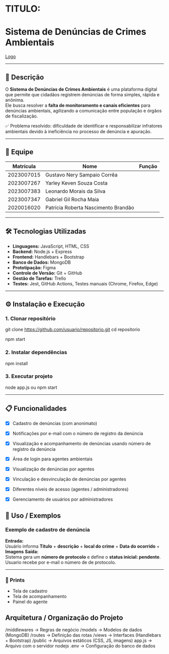 # TITULO:
# Sistema de Denúncias de Crimes Ambientais

[Logo](./logo.png) 

---

## 📌 Descrição

O **Sistema de Denúncias de Crimes Ambientais** é uma plataforma digital que permite que cidadãos registrem denúncias de forma simples, rápida e anônima.  
Ele busca resolver a **falta de monitoramento e canais eficientes** para denúncias ambientais, agilizando a comunicação entre população e órgãos de fiscalização.  

✅ Problema resolvido: dificuldade de identificar e responsabilizar infratores ambientais devido à ineficiência no processo de denúncia e apuração.

---

## 👥 Equipe

| Matrícula   | Nome                                   | Função                 |
|-------------|----------------------------------------|------------------------|
| 2023007015  | Gustavo Nery Sampaio Corrêa            |                        |
| 2023007267  | Yarley Keven Souza Costa               |                        |
| 2023007383  | Leonardo Morais da Silva               |                        |
| 2023007347  | Gabriel Gil Rocha Maia                 |                        |
| 2020016020  | Patrícia Roberta Nascimento Brandão    |                        |

---

## 🛠 Tecnologias Utilizadas

- **Linguagens:** JavaScript, HTML, CSS  
- **Backend:** Node.js + Express  
- **Frontend:** Handlebars + Bootstrap  
- **Banco de Dados:** MongoDB  
- **Prototipação:** Figma  
- **Controle de Versão:** Git + GitHub  
- **Gestão de Tarefas:** Trello  
- **Testes:** Jest, GitHub Actions, Testes manuais (Chrome, Firefox, Edge)  

---

## ⚙️ Instalação e Execução

### 1. Clonar repositório
git clone https://github.com/usuario/repositorio.git
cd repositorio

npm start

### 2. Instalar dependências
npm install

### 3. Executar projeto
node app.js ou npm start

---

## 📋 Funcionalidades

- [x] Cadastro de denúncias (com anonimato)  
- [x] Notificações por e-mail com o número de registro da denúncia  
- [x] Visualização e acompanhamento de denúncias usando número de registro da denúncia  
- [x] Área de login para agentes ambientais  
- [x] Visualização de denúncias por agentes  
- [x] Vinculação e desvinculação de denúncias por agentes  
- [x] Diferentes níveis de acesso (agentes / administradores)  
- [x] Gerenciamento de usuários por administradores


## 🚀 Uso / Exemplos

### Exemplo de cadastro de denúncia

**Entrada:**  
Usuário informa **Titulo** + **descrição** + **local do crime** + **Data do ocorrido** + **Imagens**
**Saída:**  
Sistema gera um **número de protocolo** e define o **status inicial: pendente**.  Usuario recebe por e-mail o número de de protocolo.

---

### 📸 Prints

- Tela de cadastro  
- Tela de acompanhamento  
- Painel do agente

## Arquitetura / Organização do Projeto

  /middlewares -> Regras de negócio
  /models      -> Modelos de dados (MongoDB)
  /routes      -> Definição das rotas
  /views       -> Interfaces (Handlebars + Bootstrap)
  /public      -> Arquivos estáticos (CSS, JS, imagens)
  app.js       -> Arquivo com o servidor nodejs
  .env        -> Configuração do banco de dados
